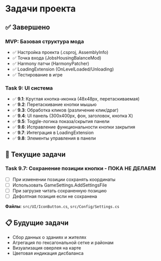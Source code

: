 # Задачи проекта

## ✅ Завершено

### MVP: Базовая структура мода
- ✅ Настройка проекта (.csproj, AssemblyInfo)
- ✅ Точка входа (JobsHousingBalanceMod)
- ✅ Harmony патчи (HarmonyPatcher)
- ✅ LoadingExtension (OnLevelLoaded/Unloading)
- ✅ Тестирование в игре

### Task 9: UI система
- ✅ **9.1**: Круглая кнопка-иконка (48x48px, перетаскиваемая)
- ✅ **9.2**: Перетаскивание кнопки мышью
- ✅ **9.3**: Обработка кликов (различение клик/драг)
- ✅ **9.4**: UI панель (300x400px, фон, заголовок, кнопка X)
- ✅ **9.5**: Toggle-логика показа/скрытия панели
- ✅ **9.6**: Исправление функциональности кнопки закрытия
- ✅ **9.7**: Интеграция в LoadingExtension
- ✅ **9.8**: Элементы управления в панели

## 🔄 Текущие задачи

### Task 9.7: Сохранение позиции кнопки - ПОКА НЕ ДЕЛАЕМ
- [ ] При изменении позиции сохранять координаты
- [ ] Использовать GameSettings.AddSettingsFile
- [ ] При загрузке читать сохраненную позицию
- [ ] Дефолтная позиция если не сохранена

**Файлы**: `src/UI/IconButton.cs`, `src/Config/Settings.cs`


## 📋 Будущие задачи
- Сбор данных о зданиях и жителях
- Агрегация по гексагональной сетке и районам
- Визуализация оверлея на карте
- Цветовая индикация дисбаланса